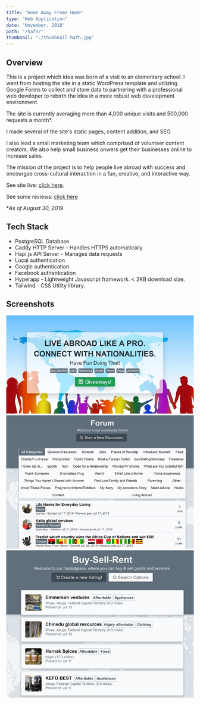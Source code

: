 ```yaml
---
title: "Home Away Frome Home"
type: "Web Application"
date: "November, 2018"
path: "/hafh/"
thumbnail: "./thumbnail-hafh.jpg"
---
```


## Overview

This is a project which idea was born of a visit to an elementary school. I went from hosting the site in a static WordPress template and utilizing Google Forms to collect and store data to partnering with a professional web developer to rebirth the idea in a more robust web development environment.

The site is currently averaging more than 4,000 unique visits and 500,000 requests a month*.

I made several of the site's static pages, content addition, and SEO.

I also lead a small marketing team which comprised of volunteer content creators. We also help small business onwers get their businesses online to increase sales.

The mission of the project is to help people live abroad with success and encourgae cross-cultural interaction in a fun, creative, and interactive way.

See site live: [click here](https://homeawayfromhome.online "Home Away From Home").

See some reviews: [click here](https://www.trustpilot.com/review/homeawayfromhome.online "Reviews") 

*_As of August 30, 2019_

## Tech Stack

- PostgreSQL Database
- Caddy HTTP Server - Handles HTTPS automatically
- Hapi.js API Server - Manages data requests
- Local authentication
- Google authentication
- Facebook authentication
- Hyperapp - Lightweight Javascript framework. < 2KB download size.
- Tailwind - CSS Utility library.

## Screenshots

![Screenshot 1](./image1.JPG)
![Screenshot 2](./image2.JPG)
![Screenshot 2](./image3.JPG)
